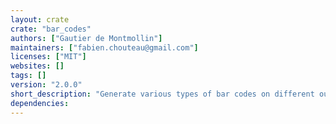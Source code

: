```yaml
---
layout: crate
crate: "bar_codes"
authors: ["Gautier de Montmollin"]
maintainers: ["fabien.chouteau@gmail.com"]
licenses: ["MIT"]
websites: []
tags: []
version: "2.0.0"
short_description: "Generate various types of bar codes on different output formats"
dependencies: 
---
```




